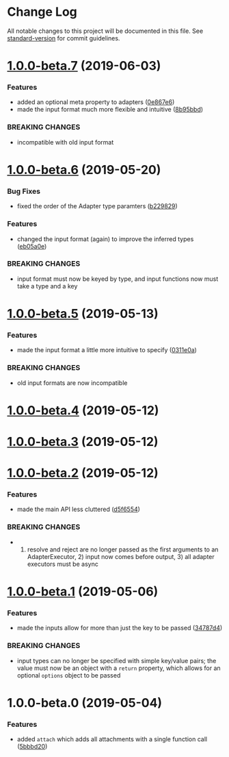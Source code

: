# Change Log

All notable changes to this project will be documented in this file. See [standard-version](https://github.com/conventional-changelog/standard-version) for commit guidelines.

<a name="1.0.0-beta.7"></a>
# [1.0.0-beta.7](https://github.com/tannerntannern/adapter/compare/v1.0.0-beta.6...v1.0.0-beta.7) (2019-06-03)


### Features

* added an optional meta property to adapters ([0e867e6](https://github.com/tannerntannern/adapter/commit/0e867e6))
* made the input format much more flexible and intuitive ([8b95bbd](https://github.com/tannerntannern/adapter/commit/8b95bbd))


### BREAKING CHANGES

* incompatible with old input format



<a name="1.0.0-beta.6"></a>
# [1.0.0-beta.6](https://github.com/tannerntannern/adapter/compare/v1.0.0-beta.5...v1.0.0-beta.6) (2019-05-20)


### Bug Fixes

* fixed the order of the Adapter type paramters ([b229829](https://github.com/tannerntannern/adapter/commit/b229829))


### Features

* changed the input format (again) to improve the inferred types ([eb05a0e](https://github.com/tannerntannern/adapter/commit/eb05a0e))


### BREAKING CHANGES

* input format must now be keyed by type, and input functions now must take a type and a key



<a name="1.0.0-beta.5"></a>
# [1.0.0-beta.5](https://github.com/tannerntannern/adapter/compare/v1.0.0-beta.4...v1.0.0-beta.5) (2019-05-13)


### Features

* made the input format a little more intuitive to specify ([0311e0a](https://github.com/tannerntannern/adapter/commit/0311e0a))


### BREAKING CHANGES

* old input formats are now incompatible



<a name="1.0.0-beta.4"></a>
# [1.0.0-beta.4](https://github.com/tannerntannern/adapter/compare/v1.0.0-beta.3...v1.0.0-beta.4) (2019-05-12)



<a name="1.0.0-beta.3"></a>
# [1.0.0-beta.3](https://github.com/tannerntannern/adapter/compare/v1.0.0-beta.2...v1.0.0-beta.3) (2019-05-12)



<a name="1.0.0-beta.2"></a>
# [1.0.0-beta.2](https://github.com/tannerntannern/adapter/compare/v1.0.0-beta.1...v1.0.0-beta.2) (2019-05-12)


### Features

* made the main API less cluttered ([d5f6554](https://github.com/tannerntannern/adapter/commit/d5f6554))


### BREAKING CHANGES

* 1) resolve and reject are no longer passed as the first arguments to an AdapterExecutor, 2) input now comes before output, 3) all adapter executors must be async



<a name="1.0.0-beta.1"></a>
# [1.0.0-beta.1](https://github.com/tannerntannern/adapter/compare/v1.0.0-beta.0...v1.0.0-beta.1) (2019-05-06)


### Features

* made the inputs allow for more than just the key to be passed ([34787d4](https://github.com/tannerntannern/adapter/commit/34787d4))


### BREAKING CHANGES

* input types can no longer be specified with simple key/value pairs; the value must now be an object with a `return` property, which allows for an optional `options` object to be passed



<a name="1.0.0-beta.0"></a>
# 1.0.0-beta.0 (2019-05-04)


### Features

* added `attach` which adds all attachments with a single function call ([5bbbd20](https://github.com/tannerntannern/adapter/commit/5bbbd20))
